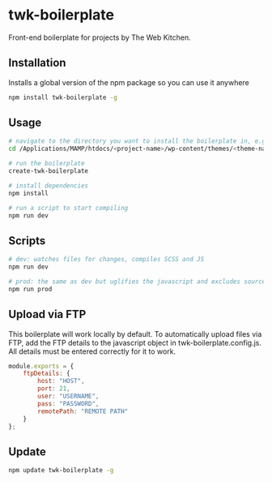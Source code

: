 # twk-boilerplate
Front-end boilerplate for projects by The Web Kitchen.

## Installation
Installs a global version of the npm package so you can use it anywhere
```sh
npm install twk-boilerplate -g
```

## Usage
```sh
# navigate to the directory you want to install the boilerplate in, e.g:
cd /Applications/MAMP/htdocs/<project-name>/wp-content/themes/<theme-name>

# run the boilerplate
create-twk-boilerplate

# install dependencies
npm install

# run a script to start compiling
npm run dev
```

## Scripts
```sh
# dev: watches files for changes, compiles SCSS and JS
npm run dev

# prod: the same as dev but uglifies the javascript and excludes source maps
npm run prod
```

## Upload via FTP
This boilerplate will work locally by default. To automatically upload files via FTP, add the FTP details to the javascript object in twk-boilerplate.config.js. All details must be entered correctly for it to work.

```javascript
module.exports = {
    ftpDetails: {
        host: "HOST",
        port: 21,
        user: "USERNAME",
        pass: "PASSWORD",
        remotePath: "REMOTE PATH"
    }
};
```

## Update
```sh
npm update twk-boilerplate -g
```